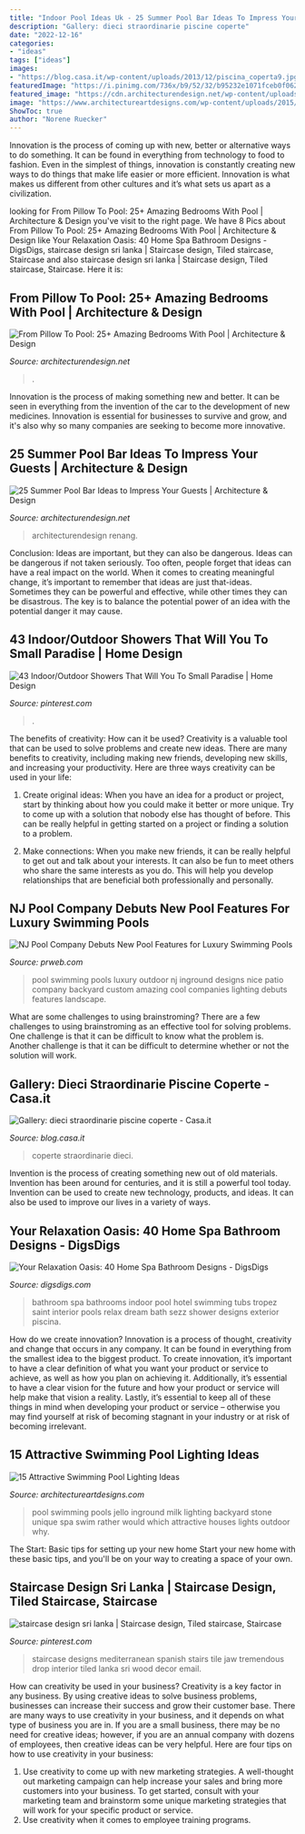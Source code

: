 ```yaml
---
title: "Indoor Pool Ideas Uk - 25 Summer Pool Bar Ideas To Impress Your Guests"
description: "Gallery: dieci straordinarie piscine coperte"
date: "2022-12-16"
categories:
- "ideas"
tags: ["ideas"]
images:
- "https://blog.casa.it/wp-content/uploads/2013/12/piscina_coperta9.jpg"
featuredImage: "https://i.pinimg.com/736x/b9/52/32/b95232e1071fceb0f062791d5c2ed354.jpg"
featured_image: "https://cdn.architecturendesign.net/wp-content/uploads/2014/09/Summer-Pool-Bar-Ideas-20.jpg"
image: "https://www.architectureartdesigns.com/wp-content/uploads/2015/09/11-630x420.jpg"
ShowToc: true
author: "Norene Ruecker"
---
```



Innovation is the process of coming up with new, better or alternative ways to do something. It can be found in everything from technology to food to fashion. Even in the simplest of things, innovation is constantly creating new ways to do things that make life easier or more efficient. Innovation is what makes us different from other cultures and it’s what sets us apart as a civilization.

	

		
looking for From Pillow To Pool: 25+ Amazing Bedrooms With Pool | Architecture &amp; Design you've visit to the right page. We have 8 Pics about From Pillow To Pool: 25+ Amazing Bedrooms With Pool | Architecture &amp; Design like Your Relaxation Oasis: 40 Home Spa Bathroom Designs - DigsDigs, staircase design sri lanka | Staircase design, Tiled staircase, Staircase and also staircase design sri lanka | Staircase design, Tiled staircase, Staircase. Here it is:
		
    
## From Pillow To Pool: 25+ Amazing Bedrooms With Pool | Architecture &amp; Design

<img loading=lazy src="https://cdn.architecturendesign.net/wp-content/uploads/2015/01/AD-PoolBedroom-25.jpg" onerror="this.onerror=null;this.src='https://tse3.mm.bing.net/th?id=OIP.XaGL70ZOxNJpcxY9UoO0MwHaFj&amp;pid=15.1';" alt="From Pillow To Pool: 25+ Amazing Bedrooms With Pool | Architecture &amp; Design">

_Source: architecturendesign.net_

>. 

	

Innovation is the process of making something new and better. It can be seen in everything from the invention of the car to the development of new medicines. Innovation is essential for businesses to survive and grow, and it's also why so many companies are seeking to become more innovative.

    
## 25 Summer Pool Bar Ideas To Impress Your Guests | Architecture &amp; Design

<img loading=lazy src="https://cdn.architecturendesign.net/wp-content/uploads/2014/09/Summer-Pool-Bar-Ideas-20.jpg" onerror="this.onerror=null;this.src='https://tse3.mm.bing.net/th?id=OIP.jjMy9LrKCkNcpf5baVylMAHaFJ&amp;pid=15.1';" alt="25 Summer Pool Bar Ideas to Impress Your Guests | Architecture &amp; Design">

_Source: architecturendesign.net_

>architecturendesign renang. 

	

Conclusion: Ideas are important, but they can also be dangerous.
Ideas can be dangerous if not taken seriously. Too often, people forget that ideas can have a real impact on the world. When it comes to creating meaningful change, it’s important to remember that ideas are just that-ideas. Sometimes they can be powerful and effective, while other times they can be disastrous. The key is to balance the potential power of an idea with the potential danger it may cause.

    
## 43 Indoor/Outdoor Showers That Will You To Small Paradise | Home Design

<img loading=lazy src="https://i.pinimg.com/736x/3a/46/ea/3a46ea90670b72070cb07edcbf65d1b6.jpg" onerror="this.onerror=null;this.src='https://tse1.mm.bing.net/th?id=OIP.lqwYxh877HAWxXGv_auXpQHaLG&amp;pid=15.1';" alt="43 Indoor/Outdoor Showers That Will You To Small Paradise | Home Design">

_Source: pinterest.com_

>. 

	

The benefits of creativity: How can it be used?
Creativity is a valuable tool that can be used to solve problems and create new ideas. There are many benefits to creativity, including making new friends, developing new skills, and increasing your productivity. Here are three ways creativity can be used in your life: 
1. Create original ideas: When you have an idea for a product or project, start by thinking about how you could make it better or more unique. Try to come up with a solution that nobody else has thought of before. This can be really helpful in getting started on a project or finding a solution to a problem.

2. Make connections: When you make new friends, it can be really helpful to get out and talk about your interests. It can also be fun to meet others who share the same interests as you do. This will help you develop relationships that are beneficial both professionally and personally.

    
## NJ Pool Company Debuts New Pool Features For Luxury Swimming Pools

<img loading=lazy src="http://ww1.prweb.com/prfiles/2011/10/10/8865782/Pool-Companies-NJ.jpg" onerror="this.onerror=null;this.src='https://tse3.mm.bing.net/th?id=OIP.-OUC4NNlgJB5beNaqMNe4QHaFI&amp;pid=15.1';" alt="NJ Pool Company Debuts New Pool Features for Luxury Swimming Pools">

_Source: prweb.com_

>pool swimming pools luxury outdoor nj inground designs nice patio company backyard custom amazing cool companies lighting debuts features landscape. 

	

What are some challenges to using brainstroming?
There are a few challenges to using brainstroming as an effective tool for solving problems. One challenge is that it can be difficult to know what the problem is. Another challenge is that it can be difficult to determine whether or not the solution will work.

    
## Gallery: Dieci Straordinarie Piscine Coperte - Casa.it

<img loading=lazy src="https://blog.casa.it/wp-content/uploads/2013/12/piscina_coperta9.jpg" onerror="this.onerror=null;this.src='https://tse3.mm.bing.net/th?id=OIP.Qp-J4v8UsRReGdm5Ib0QowHaFf&amp;pid=15.1';" alt="Gallery: dieci straordinarie piscine coperte - Casa.it">

_Source: blog.casa.it_

>coperte straordinarie dieci. 

	

Invention is the process of creating something new out of old materials. Invention has been around for centuries, and it is still a powerful tool today. Invention can be used to create new technology, products, and ideas. It can also be used to improve our lives in a variety of ways.

    
## Your Relaxation Oasis: 40 Home Spa Bathroom Designs - DigsDigs

<img loading=lazy src="https://www.digsdigs.com/photos/home-spa-bathrooms-36-554x830.jpg" onerror="this.onerror=null;this.src='https://tse1.mm.bing.net/th?id=OIP.1qaXeKNxzuUAzgl5wUIbjgHaLG&amp;pid=15.1';" alt="Your Relaxation Oasis: 40 Home Spa Bathroom Designs - DigsDigs">

_Source: digsdigs.com_

>bathroom spa bathrooms indoor pool hotel swimming tubs tropez saint interior pools relax dream bath sezz shower designs exterior piscina. 

	

How do we create innovation?
Innovation is a process of thought, creativity and change that occurs in any company. It can be found in everything from the smallest idea to the biggest product. To create innovation, it’s important to have a clear definition of what you want your product or service to achieve, as well as how you plan on achieving it. Additionally, it’s essential to have a clear vision for the future and how your product or service will help make that vision a reality. Lastly, it’s essential to keep all of these things in mind when developing your product or service – otherwise you may find yourself at risk of becoming stagnant in your industry or at risk of becoming irrelevant.

    
## 15 Attractive Swimming Pool Lighting Ideas

<img loading=lazy src="https://www.architectureartdesigns.com/wp-content/uploads/2015/09/11-630x420.jpg" onerror="this.onerror=null;this.src='https://tse2.mm.bing.net/th?id=OIP.3Z6KjQBjKxUGuG8hQ-_k_QHaE8&amp;pid=15.1';" alt="15 Attractive Swimming Pool Lighting Ideas">

_Source: architectureartdesigns.com_

>pool swimming pools jello inground milk lighting backyard stone unique spa swim rather would which attractive houses lights outdoor why. 

	

The Start: Basic tips for setting up your new home
Start your new home with these basic tips, and you'll be on your way to creating a space of your own.

    
## Staircase Design Sri Lanka | Staircase Design, Tiled Staircase, Staircase

<img loading=lazy src="https://i.pinimg.com/736x/b9/52/32/b95232e1071fceb0f062791d5c2ed354.jpg" onerror="this.onerror=null;this.src='https://tse1.mm.bing.net/th?id=OIP.RlhG_-9ihSdkT8G-NM1nfgHaLH&amp;pid=15.1';" alt="staircase design sri lanka | Staircase design, Tiled staircase, Staircase">

_Source: pinterest.com_

>staircase designs mediterranean spanish stairs tile jaw tremendous drop interior tiled lanka sri wood decor email. 

	

How can creativity be used in your business?
Creativity is a key factor in any business. By using creative ideas to solve business problems, businesses can increase their success and grow their customer base. There are many ways to use creativity in your business, and it depends on what type of business you are in. If you are a small business, there may be no need for creative ideas; however, if you are an annual company with dozens of employees, then creative ideas can be very helpful. Here are four tips on how to use creativity in your business: 
1) Use creativity to come up with new marketing strategies. A well-thought out marketing campaign can help increase your sales and bring more customers into your business. To get started, consult with your marketing team and brainstorm some unique marketing strategies that will work for your specific product or service. 
2) Use creativity when it comes to employee training programs.

